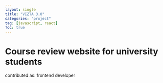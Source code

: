 ```yaml
---
layout: single
title: "VIZTA 3.0"
categories: "project"
tag: [javascript, react]
Toc: true
---
```


# Course review website for university students
contributed as: frontend developer
